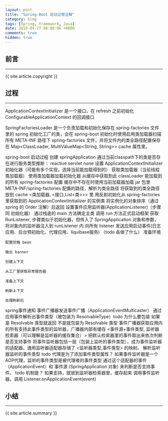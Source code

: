 ```yaml
---
layout: post
title: "Spring-Boot 启动过程注解"
category: blog
tags: [Spring, framework, Java]
date: 2019-04-27 08:00:06 +0800
comments: true
hidden: true
---
```


## 前言
---


{{ site.article.copyright }}

## 过程
---

ApplicationContextInitializer 是一个接口，在 refresh 之前初始化 ConfigurableApplicationContext 的回调接口

SpringFactoriesLoader 是一个负责加载和初始化保存在 spring-factories 文件里的 spring 初始化工厂的类，会在 spring-boot 初始化时使用启用类加载器扫描所有 META-INF 路径下 spring-factories 文件，并将文件内的类全路径配置保存在 Map<ClassLoader, MultiValueMap<String, String>> cache 属性里。


spring-boot 启动过程
创建 springApplication
	通过当前classpath下的类是否存在进行服务类型推断： reactive servlet none
	设置 ApplicationContextInitializer 初始化器（可能有多个实现，选择当前能加载得到的）
		获取类加载器（当前线程类加载器）
		使用类加载器加载初始化器
			从缓存中获取到此 classLoader 能加载到的所有 spring-factories 配置
			缓存中不存在时使用当前加载器加载 jar 包里 META-INF/spring-factories 配置的路径，解析为类全路径
			将获取到的类全路径放到 cache <类加载器, <接口,List<类>>> 里
		用反射初始化从 spring-factories 里获取到的 ApplicationContextInitializer 的实例类
		将实例化的对象排序（通过 spring 的 Order 注解）后返回
	设置事件应用监听器(ApplicationListener)（步骤同 初始化器）
	通过栈底的 main 方法确定主类
调用 run 方法正式启动框架
	获取 RunListener, 步骤类似于初始化器，但传入了 SpringApplication 对象和参数，将对象内的监听器注入到 runListener 内
	向所有 listener 发送应用启动事件(日志应用、后台预初始化、代理应用、liquibase服务) （todo 各做了什么）
	准备环境

	配置忽略 bean

	输出 banner

	创建上下文

	从工厂里获取异常报告器

	准备上下文

	刷新上下文

	处理刷新后






spring事件通知
事件广播器发送事件广播（ApplicationEventMulticaster）
	通过应用事件解析出事件类型（被包装为 ResolvableType）todo 为什么要包装
		如果是 Resolvable 类型就返回
		不是就包装为 Resolvable 类型
	事件广播器获取应用内的所有支持此事件类型的监听器，广播器内部有缓存 <事件源+事件类型, 监听器检索器（可以理解是监听器的缓存集合）>
	    把默认检索器里的事件取出来依次判断是否支持事件
	        将事件监听器包括一层（包装上监听的事件类型），成为事件监听器的适配器。通用监听器适配器存储了 <监听器类型,事件类型> 的映射。
	            解析监听器监听的事件类型 todo 代理是为了添加事件类型属性？
	            如果事件监听器是一个AOP代理，监听的事件类型是被代理者的事件类型
	        通过这个适配器的事件（ApplicationEvent）和 事件源 (SpringApplication 对象) 来判断是否支持事件。 todo 机制是？
	        如果支持，就放到监听器检索器里，缓存起来
	调用事件监听器，调用 Listener.onApplicationEvent(event)

## 小结
---

{{ site.article.summary }}